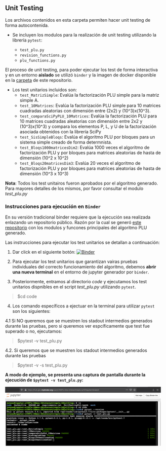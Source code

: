 ## Unit Testing

Los archivos contenidos en esta carpeta permiten hacer unit testing de forma autocontenida. 

- Se incluyen los modulos para la realización de unit testing utilizando la librería `pytest`:

  - `test_plu.py`
  - `revision_functions.py`
  - `plu_functions.py`
  
El proceso de unit testing, para poder ejecutar los test de forma interactiva y en un entorno **aislado** se utilizó `binder` y la imagen de docker disponible en la [carpeta](https://github.com/mno-2020-gh-classroom/ex-modulo-3-comp-matricial-plu-paola-md/tree/master/docker) de este repositorio.  

- Los test unitarios incluidos son:
  - `test_MatrizSimple`: Evalúa la factorización PLU simple para la matriz simple A.
  - `test_10Matrices`: Evalúa la factorización PLU simple para 10 matrices cuadradas aleatorias con dimensión entre (2x2) y (10^3)x(10^3).
  - `test_comparaSciPyPLU_10Matrices`: Evalúa la factorización PLU para 10 matrices cuadradas aleatorias con
    dimensión entre 2x2 y (10^3)x(10^3) y compara los elementos P, L, y U de la factorización asociada obtenidos con
    la librería SciPy
  - `test_SisSimpleBloqs`: Evalúa el algoritmo PLU por bloques para un sistema simple creado de forma determnista.
  - `test_Bloqs1000matricesDim2`: Evalúa 1000 veces el algoritmo de factorización PLU y por bloques para
    matrices aleatorias de hasta de dimensión (10^2 x 10^2)
  - `test_Bloqs20matricesDim3`: Evalúa 20 veces el algoritmo de factorización PLU y por bloques para matrices aleatorias de hasta de dimensión (10^3 x 10^3)
  
**Nota**: Todos los test unitairos fueron aprobados por el algoritmo generado. Para mayores detalles de los mismos, por favor consultar el modulo _test_plu.py_

### Instrucciones para ejecución en `Binder`

En su versión tradicional binder requiere que la ejecución sea realizada enlazando un repositorio público. Razón por la cual se generó [este repositorio](https://github.com/C1587S/MNO-interactivePLU) con los modulos y funcones principales del algoritmo PLU generado. 

Las instrucciones para ejecutar los test unitarios se detallan a continuación:

1. Dar click en el siguiente botón: [![Binder](https://mybinder.org/badge_logo.svg)](https://mybinder.org/v2/gh/C1587S/MNO-interactivePLU/master)
2. Para ejecutar los test unitarios que garantizan vairas pruebas individuales del correcto funcionamiento del algoritmo, debemos **abrir una nueva terminal** en el entorno de jupyter generador por `binder`.


3. Posteriormente, entramos al directorio _code_ y ejecutamos los test unitarios dispnibles en el script _test_plu.py_ utilizando `pytest`.

>$cd code

4. Los comando específicos a ejectuar en la terminal para utilizar `pytest` son los siguientes:

4.1 Si NO queremos que se muestren los stadout intermedios generados durante las pruebas, pero si queremos ver espcíficamente que test fue superado o no, ejecutamos:
  
>$pytest -v test_plu.py

4.2. Si queremos que se muestren los stadout intermedios generados durante las pruebas
  

>$pytest -v -s test_plu.py

**A modo de ejemplo, se presenta una captura de pantalla durante la ejecución de `$pytest -v test_plu.py`:**

![UTbinder](img/unitTesting_binder.png)
